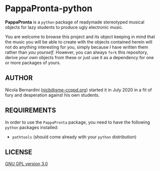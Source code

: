 # PappaPronta-python

**PappaPronta** is a `python` package of readymade stereotyped musical objects for lazy students to produce ugly electronic music.

You are welcome to browse this project and its object keeping in mind that the
music you will be able to create with the objects contained herein will not do
anything interesting for you, simply because *I* have written them rather than
*you yourself*. However, you can always `fork` this repository, derive *your
own* objects from these or just use it as a dependency for one or more
packages of yours.

## AUTHOR

Nicola Bernardini (nicb@sme-ccppd.org) started it in July 2020 in a fit of
fury and desperation against his own students.

## REQUIREMENTS

In order to use the `PappaPronta` package, you need to have the following
`python` packages installed:

* `pathtools` (should come already with your `python` distribution) 

## LICENSE

[GNU GPL version 3.0](./LICENSE)
